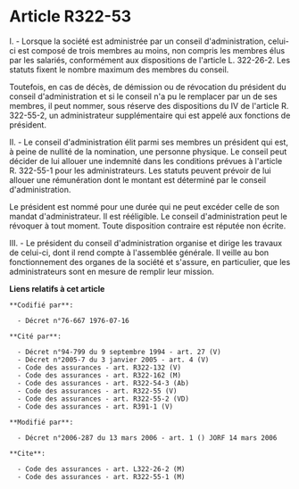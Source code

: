 # Article R322-53

I. - Lorsque la société est administrée par un conseil d'administration, celui-ci est composé de trois membres au moins, non
compris les membres élus par les salariés, conformément aux dispositions de l'article L. 322-26-2. Les statuts fixent le
nombre maximum des membres du conseil.

Toutefois, en cas de décès, de démission ou de révocation du président du conseil d'administration et si le conseil n'a pu le
remplacer par un de ses membres, il peut nommer, sous réserve des dispositions du IV de l'article R. 322-55-2, un
administrateur supplémentaire qui est appelé aux fonctions de président.

II. - Le conseil d'administration élit parmi ses membres un président qui est, à peine de nullité de la nomination, une
personne physique. Le conseil peut décider de lui allouer une indemnité dans les conditions prévues à l'article R. 322-55-1
pour les administrateurs. Les statuts peuvent prévoir de lui allouer une rémunération dont le montant est déterminé par le
conseil d'administration.

Le président est nommé pour une durée qui ne peut excéder celle de son mandat d'administrateur. Il est rééligible. Le conseil
d'administration peut le révoquer à tout moment. Toute disposition contraire est réputée non écrite.

III. - Le président du conseil d'administration organise et dirige les travaux de celui-ci, dont il rend compte à l'assemblée
générale. Il veille au bon fonctionnement des organes de la société et s'assure, en particulier, que les administrateurs sont
en mesure de remplir leur mission.

**Liens relatifs à cet article**

	**Codifié par**:

	  - Décret n°76-667 1976-07-16

	**Cité par**:

	  - Décret n°94-799 du 9 septembre 1994 - art. 27 (V)
	  - Décret n°2005-7 du 3 janvier 2005 - art. 4 (V)
	  - Code des assurances - art. R322-132 (V)
	  - Code des assurances - art. R322-162 (M)
	  - Code des assurances - art. R322-54-3 (Ab)
	  - Code des assurances - art. R322-55 (V)
	  - Code des assurances - art. R322-55-2 (VD)
	  - Code des assurances - art. R391-1 (V)

	**Modifié par**:

	  - Décret n°2006-287 du 13 mars 2006 - art. 1 () JORF 14 mars 2006

	**Cite**:

	  - Code des assurances - art. L322-26-2 (M)
	  - Code des assurances - art. R322-55-1 (M)
